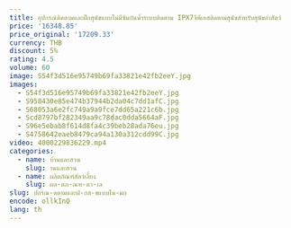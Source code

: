 ```yaml
---
title: อุปกรณ์ติดตามและฝึกสุนัขแบบไม่มีซิมกันน้ำระบบติดตาม IPX7จีพีเอสติดตามสุนัขสำหรับสุนัขล่าสัตว์
price: '16348.85'
price_original: '17209.33'
currency: THB
discount: 5%
rating: 4.5
volume: 60
image: S54f3d516e95749b69fa33821e42fb2eeY.jpg
images:
  - S54f3d516e95749b69fa33821e42fb2eeY.jpg
  - S958430e85e474b37944b2da04c7dd1afC.jpg
  - S68053a6e2fc749a9a9fce7dd65a221c6b.jpg
  - Scd8797bf282349aa9c78dac0dda5664aF.jpg
  - S96e5ebab8f614d8fa4c39beb28ada76eu.jpg
  - S4758642eaeb8479ca94a130a312cdd99C.jpg
video: 4000229836229.mp4
categories:
  - name: บ้านและสวน
    slug: านและสวน
  - name: ผลิตภัณฑ์สัตว์เลี้ยง
    slug: ผล-ตภ-ณฑ-ตว-เล
slug: ปกรณ-ดตามและฝ-กส-ขแบบไม-มก
encode: ollkInQ
lang: th
---
```

  